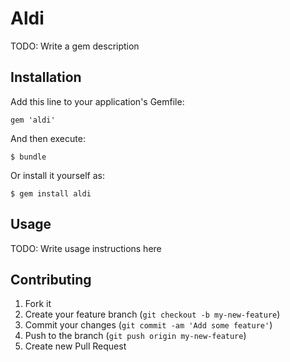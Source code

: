# Aldi

TODO: Write a gem description

## Installation

Add this line to your application's Gemfile:

    gem 'aldi'

And then execute:

    $ bundle

Or install it yourself as:

    $ gem install aldi

## Usage

TODO: Write usage instructions here

## Contributing

1. Fork it
2. Create your feature branch (`git checkout -b my-new-feature`)
3. Commit your changes (`git commit -am 'Add some feature'`)
4. Push to the branch (`git push origin my-new-feature`)
5. Create new Pull Request
